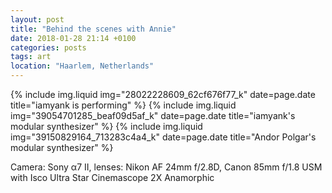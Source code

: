 ```yaml
---
layout: post
title: "Behind the scenes with Annie"
date: 2018-01-28 21:14 +0100
categories: posts
tags: art
location: "Haarlem, Netherlands"
---
```


{% include img.liquid img="28022228609_62cf676f77_k" date=page.date title="iamyank is performing" %}
{% include img.liquid img="39054701285_beaf09d5af_k" date=page.date title="iamyank's modular synthesizer" %}
{% include img.liquid img="39150829164_713283c4a4_k" date=page.date title="Andor Polgar's modular synthesizer" %}

Camera: Sony α7 II, lenses: Nikon AF 24mm f/2.8D, Canon 85mm f/1.8 USM with Isco Ultra Star Cinemascope 2X Anamorphic
